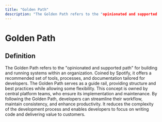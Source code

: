 ```yaml
---
title: "Golden Path"
description: "The Golden Path refers to the "opinionated and supported path" for building and running systems within an organization. Coined by Spotify, it offers a recommended set of tools, processes, and documentation tailored for developers. The Golden Path serves as a guide rail, providing structure and best practices while allowing some flexibility. This concept is owned by central platform teams, who ensure its implementation and maintenance. By following the Golden Path, developers can streamline their workflow, maintain consistency, and enhance productivity. It reduces the complexity of the development process and enables developers to focus on writing code and delivering value to customers."
---
```


# Golden Path

## Definition

The Golden Path refers to the "opinionated and supported path" for building and running systems within an organization. Coined by Spotify, it offers a recommended set of tools, processes, and documentation tailored for developers. The Golden Path serves as a guide rail, providing structure and best practices while allowing some flexibility. This concept is owned by central platform teams, who ensure its implementation and maintenance. By following the Golden Path, developers can streamline their workflow, maintain consistency, and enhance productivity. It reduces the complexity of the development process and enables developers to focus on writing code and delivering value to customers.

